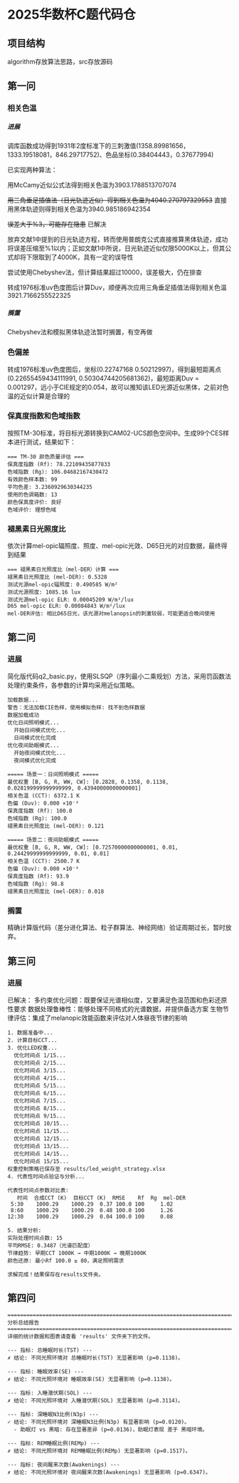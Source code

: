 # 2025华数杯C题代码仓

## 项目结构

algorithm存放算法思路，src存放源码

## 第一问

### 相关色温

##### 进展

调库函数成功得到1931年2度标准下的三刺激值(1358.89981656，1333.19518081，846.29717752)、色品坐标(0.38404443，0.37677994)

已实现两种算法：

用McCamy近似公式法得到相关色温为3903.1788513707074

~~用三角垂足插值法（日光轨迹近似）得到相关色温为4040.270797329553~~  直接用黑体轨迹则得到相关色温为3940.985186942354

~~误差大于%3，可能存在隐患~~  已解决

放弃文献1中提到的日光轨迹方程，转而使用普朗克公式直接推算黑体轨迹，成功将误差压缩至%1以内；正如文献1中所说，日光轨迹近似仅限5000K以上，但其公式却将下限取到了4000K，具有一定的误导性

尝试使用Chebyshev法，但计算结果超过10000，误差极大，仍在排查

转成1976标准uv色度图后计算Duv，顺便再次应用三角垂足插值法得到相关色温3921.7166255522325

##### 搁置

Chebyshev法和模拟黑体轨迹法暂时搁置，有空再做

### 色偏差

转成1976标准uv色度图后，坐标(0.22747168  0.50212997)，得到最短距离点(0.22655459434111991, 0.50304744205681362)，最短距离Duv = 0.001297，远小于CIE规定的0.054，故可以推知该LED光源近似黑体，之前对色温的近似计算是合理的

### 保真度指数和色域指数

按照TM-30标准，将目标光源转换到CAM02-UCS颜色空间中。生成99个CES样本进行测试，结果如下：

```
=== TM-30 颜色质量评估 ===
保真度指数 (Rf): 78.22109435877833
色域指数 (Rg): 106.04682167430472
有效颜色样本数: 99
平均色差: 3.2360929630344235
使用的色调箱数: 13
颜色保真度评价: 良好
色域评价: 理想色域
```

### 褪黑素日光照度比

依次计算mel-opic辐照度、照度、mel-opic光效、D65日光的对应数据，最终得到结果

```
=== 褪黑素日光照度比（mel-DER）计算 === 
褪黑素日光照度比 (mel-DER): 0.5328
测试光源mel-opic辐照度: 0.490585 W/m²     
测试光源照度: 1085.16 lux
测试光源mel-opic ELR: 0.00045209 W/m²/lux 
D65 mel-opic ELR: 0.00084843 W/m²/lux     
mel-DER评估: 相比D65日光，该光源对melanopsin的刺激较弱，可能更适合晚间使用
```

## 第二问

### 进展

简化版代码q2_basic.py，使用SLSQP（序列最小二乘规划）方法，采用罚函数法处理约束条件，各参数的计算均采用近似策略。

```
加载数据...
警告：无法加载CIE色样，使用模拟色样: 找不到色样数据
数据加载成功
优化日间照明模式...
  开始日间模式优化...
  日间模式优化完成
优化夜间助眠模式...
  开始夜间模式优化...
  夜间模式优化完成

===== 场景一：日间照明模式 =====
最优权重 [B, G, R, WW, CW]: [0.2828, 0.1358, 0.1138, 0.028199999999999999, 0.43940000000000001]
相关色温 (CCT): 6372.1 K
色偏 (Duv): 0.000 ×10⁻³
保真度指数 (Rf): 100.0
色域指数 (Rg): 100.0
褪黑素日光照度比 (mel-DER): 0.121

===== 场景二：夜间助眠模式 =====
最优权重 [B, G, R, WW, CW]: [0.72570000000000001, 0.01, 0.24429999999999999, 0.01, 0.01] 
相关色温 (CCT): 2500.7 K
色偏 (Duv): 0.000 ×10⁻³
保真度指数 (Rf): 93.9
色域指数 (Rg): 98.8
褪黑素日光照度比 (mel-DER): 0.018
```

### 搁置

精确计算版代码（差分进化算法、粒子群算法、神经网络）验证周期过长，暂时放弃。

## 第三问

### 进展

已解决：
多约束优化问题：既要保证光谱相似度，又要满足色温范围和色彩还原性要求
数据处理鲁棒性：能够处理不同格式的光谱数据，并提供备选方案
生物节律评估：集成了melanopic效能函数来评估对人体昼夜节律的影响

```运行结果
1. 数据准备中...
2. 计算目标CCT...
3. 优化LED权重...
  优化时间点 1/15...
  优化时间点 2/15...
  优化时间点 3/15...
  优化时间点 4/15...
  优化时间点 5/15...
  优化时间点 6/15...
  优化时间点 7/15...
  优化时间点 8/15...
  优化时间点 9/15...
  优化时间点 10/15...
  优化时间点 11/15...
  优化时间点 12/15...
  优化时间点 13/15...
  优化时间点 14/15...
  优化时间点 15/15...
权重控制策略已保存至 results/led_weight_strategy.xlsx
4. 代表性时间点验证与分析...

代表性时间点参数对比表:
   时间  合成CCT (K)  目标CCT (K)  RMSE    Rf  Rg  mel-DER
 5:30    1000.29    1000.29  0.37 100.0 100     1.02
 8:60    1000.29    1000.29  0.48 100.0 100     1.26
12:30    1000.29    1000.29  0.04 100.0 100     0.08

5. 结果分析:
实际处理时间点数: 15
平均RMSE: 0.3487（光谱匹配度）
节律趋势: 早期CCT 1000K → 中期1000K → 晚期1000K
颜色还原: 最小Rf 100.0 ≥ 80，满足照明需求

求解完成！结果保存在results文件夹。
```

## 第四问

```
================================================================================
分析总结报告
================================================================================
详细的统计数据和图表请查看 'results' 文件夹下的文件。

--- 指标: 总睡眠时长(TST) ---
✗ 结论: 不同光照环境对 总睡眠时长(TST) 无显著影响 (p=0.1138)。

--- 指标: 睡眠效率(SE) ---
✗ 结论: 不同光照环境对 睡眠效率(SE) 无显著影响 (p=0.1138)。

--- 指标: 入睡潜伏期(SOL) ---
✗ 结论: 不同光照环境对 入睡潜伏期(SOL) 无显著影响 (p=0.3114)。

--- 指标: 深睡眠N3比例(N3p) ---
✓ 结论: 不同光照环境对 深睡眠N3比例(N3p) 有显著影响 (p=0.0120)。
  - 助眠灯 vs 黑暗: 存在显著差异 (p=0.0136)，助眠灯表现 差于 黑暗环境。

--- 指标: REM睡眠比例(REMp) ---
✗ 结论: 不同光照环境对 REM睡眠比例(REMp) 无显著影响 (p=0.1517)。

--- 指标: 夜间醒来次数(Awakenings) ---
✗ 结论: 不同光照环境对 夜间醒来次数(Awakenings) 无显著影响 (p=0.6347)。
```